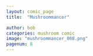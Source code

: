 ```yaml
---
layout: comic_page
title:  "Mushroommancer"

author: bob
categories: mushroom comic
image: "mushroommancer_008.png"
pagenum: 8
---
```

